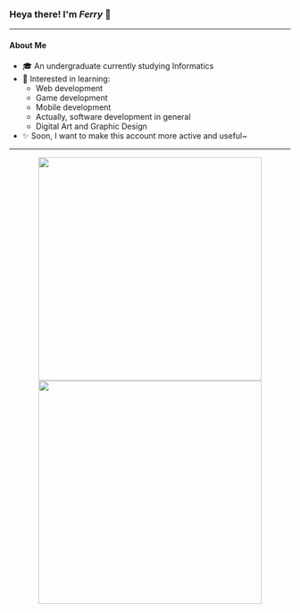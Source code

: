 ### Heya there! I'm _Ferry_ 👋
---
#### About Me
- 🎓 An undergraduate currently studying Informatics
- 🌱 Interested in learning:
  - Web development
  - Game development
  - Mobile development
  - Actually, software development in general
  - Digital Art and Graphic Design
- ✨ Soon, I want to make this account more active and useful~
---
<p align="center">
  <a href="https://github.com/Raixard">
    <img width="400em" src="https://github-readme-stats-one-pink-22.vercel.app/api?username=raixard&theme=outrun&show_icons=true&include_all_commits=true&count_private=true&custom_title=My%20GitHub%20Stats&card_width=400" />
    <br />
    <img width="400em" src="https://github-readme-stats-one-pink-22.vercel.app/api/top-langs/?username=raixard&layout=compact&theme=outrun&langs_count=8&card_width=330&hide=jupyter%20notebook" />
  </a>
</p>
